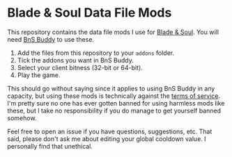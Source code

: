 # Blade & Soul Data File Mods

This repository contains the data file mods I use for
[Blade & Soul](http://www.bladeandsoul.com). You will need
[BnS Buddy](https://github.com/RedDot-3ND7355/BnS-Buddy) to use these.

1. Add the files from this repository to your `addons` folder.
2. Tick the addons you want in BnS Buddy.
3. Select your client bitness (32-bit or 64-bit).
4. Play the game.

This should go without saying since it applies to using BnS Buddy in any
capacity, but using these mods is technically against the
[terms of service](http://us.ncsoft.com/en/legal/user-agreements/blade-and-soul-user-agreement.php).
I'm pretty sure no one has ever gotten banned for using harmless mods like
these, but I take no responsibility if you do manage to get yourself banned
somehow.

Feel free to open an issue if you have questions, suggestions, etc. That said,
please don't ask me about editing your global cooldown value. I personally find
that unethical.
